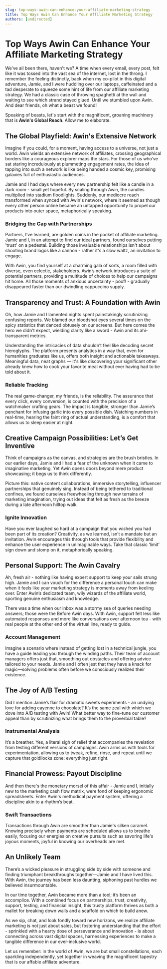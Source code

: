 ```yaml
---
slug: top-ways-awin-can-enhance-your-affiliate-marketing-strategy
title: Top Ways Awin Can Enhance Your Affiliate Marketing Strategy
authors: [undirected]
---
```



# Top Ways Awin Can Enhance Your Affiliate Marketing Strategy

We’ve all been there, haven't we? A time when every email, every post, felt like it was tossed into the vast sea of the internet, lost in the throng. I remember the feeling distinctly, back when my co-pilot in this digital adventure, Jamie, and I were huddling over our laptops, caffeinated and a tad desperate to squeeze some hint of life from our affiliate marketing strategy. We had a classic case of throwing spaghetti at the wall and waiting to see which strand stayed glued. Until we stumbled upon Awin. And dear friends, oh what a beast we found!

Speaking of beasts, let's start with the magnificent, groaning machinery that is **Awin's Global Reach**. Allow me to elaborate.

## The Global Playfield: Awin's Extensive Network

Imagine if you could, for a moment, having access to a universe, not just a world. Awin wields an extensive network of affiliates, crossing geographical borders like a courageous explorer maps the stars. For those of us who’ve sat staring incredulously at plummeting engagement rates, the idea of tapping into such a network is like being handed a cosmic key, promising galaxies full of enthusiastic audiences. 

Jamie and I had days where every new partnership felt like a candle in a dark room - small yet hopeful. By scaling through Awin, the candles multiplied into stadium floodlights. Suddenly, our mediocre reach transformed when synced with Awin's network, where it seemed as though every other person online became an untapped opportunity to propel our products into outer space, metaphorically speaking.

### Bridging the Gap with Partnerships

Partners, I’ve learned, are golden coins in the pocket of affiliate marketing. Jamie and I, in an attempt to find our ideal partners, found ourselves putting 'trust' on a pedestal. Building those invaluable relationships isn't about shooting brand logos like a cannon - rather it's a slow waltz, an invitation to engage.

With Awin, you find yourself at a charming gala of sorts, a room filled with diverse, even eclectic, stakeholders. Awin’s network introduces a suite of potential partners, providing a multitude of choices to help our campaigns hit home. All those moments of anxious uncertainty - poof! - gradually disappeared faster than our dwindling cappuccino supply. 

## Transparency and Trust: A Foundation with Awin

Oh, how Jamie and I lamented nights spent painstakingly scrutinizing confusing reports. We blamed our bloodshot eyes several times on the spicy statistics that danced obtusely on our screens. But here comes the hero we didn't expect, wielding clarity like a sword - Awin and its ahi-transparent metrics.

Understanding the intricacies of data shouldn’t feel like decoding secret hieroglyphs. The platform presents analytics in a way that, even for humanities graduates like us, offers both insight and actionable takeaways. Meaningful data, neat graphs — it's like discovering your significant other already knew how to cook your favorite meal without ever having had to be told about it.

### Reliable Tracking

The real game-changer, my friends, is the reliability. The assurance that every click, every conversion, is counted with the precision of a watchmaker crafting gears. The impact is tangible, stronger than Jamie’s penchant for infusing garlic into every possible dish. Watching numbers in real-time, hearing the faint ring of actual understanding, is a comfort that allows us to sleep easier at night.

## Creative Campaign Possibilities: Let’s Get Inventive

Think of campaigns as the canvas, and strategies are the brush bristles. In our earlier days, Jamie and I had a fear of the unknown when it came to imaginative marketing. Yet Awin opens doors beyond mere product showcasing; it begs us to think differently. 

Picture this: native content collaborations, immersive storytelling, influencer partnerships that genuinely sing. Instead of being tethered to traditional confines, we found ourselves freewheeling through new terrains of marketing imagination, trying out ideas that felt as fresh as the breeze during a late afternoon hilltop walk.

### Ignite Innovation

Have you ever laughed so hard at a campaign that you wished you had been part of its creation? Creativity, as we learned, isn’t a mandate but an invitation. Awin encourages this through tools that provide flexibility and enhance the user experience in unimaginable ways. Take that classic ‘limit’ sign down and stomp on it, metaphorically speaking.

## Personal Support: The Awin Cavalry

Ah, fresh air - nothing like having expert support to keep your sails strung high. Jamie and I can vouch for the difference a personal touch can make when it feels like your marketing strategy is moments away from keeling over. Enter Awin’s dedicated team, wily wizards of the affiliate world, sporting genuine enthusiasm and knowledge.

There was a time when our inbox was a stormy sea of queries needing answers; those were the Before Awin days. With Awin, support felt less like automated responses and more like conversations over afternoon tea - with real people at the other end of the virtual line, ready to guide.

### Account Management

Imagine a scenario where instead of getting lost in a technical jungle, you have a guide leading you through the winding paths. Their team of account managers offers just that, smoothing out obstacles and offering advice tailored to your needs. Jamie and I often jest that they have a knack for magic—solving problems often before we consciously realized their existence.

## The Joy of A/B Testing

Did I mention Jamie’s flair for dramatic sweets experiments - an undying love for adding cayenne to chocolate? It’s the same zeal with which we dove into A/B testing with Awin! What better way to fine-tune our customer appeal than by scrutinizing what brings them to the proverbial table?

### Instrumental Analysis

It’s a breather. Yes, a literal sigh of relief that accompanies the revelation from testing different versions of campaigns. Awin arms us with tools for experimentation, allowing us to tweak, refine, rinse, and repeat until we capture that goldilocks zone: everything just right.

## Financial Prowess: Payout Discipline

And then there's the monetary morsel of this affair - Jamie and I, initially new to the marketing cash flow matrix, were fond of keeping ergonomic spreadsheets. Enter Awin's methodical payment system, offering a discipline akin to a rhythm’s beat.

### Swift Transactions

Transactions through Awin are smoother than Jamie's silken caramel. Knowing precisely when payments are scheduled allows us to breathe easily, focusing our energies on creative pursuits such as savoring life's joyous moments, joyful in knowing our overheads are met.

## An Unlikely Team

There’s a wicked pleasure in struggling side by side with someone and finding triumphant breakthroughs together—Jamie and I have lived this. With Awin, the journey has been less daunting, siphoning past hurdles we believed insurmountable. 

In our time together, Awin became more than a tool; it’s been an accomplice. With a combined focus on partnerships, trust, creativity, support, testing, and financial insight, this trusty platform thrives as both a mallet for breaking down walls and a scaffold on which to build anew.

As we sip, chat, and look fondly toward new horizons, we realize affiliate marketing is not just about sales, but fostering understanding that the effort - sprinkled with a hearty dose of perseverance and innovation - is about connecting across vast digital spaces, harnessing experiences to make a tangible difference in our ever-inclusive world. 

Let us remember: in the world of Awin, we are but small constellations, each sparkling independently, yet together in weaving the magnificent tapestry that is our affable affiliate adventure.